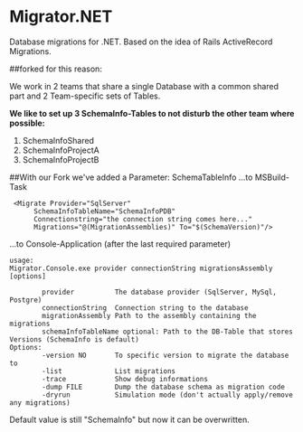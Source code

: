 # Migrator.NET
Database migrations for .NET. Based on the idea of Rails ActiveRecord Migrations.

##forked for this reason:

We work in 2 teams that share a single Database 
with a common shared part 
and 2 Team-specific sets of Tables.

**We like to set up 3 SchemaInfo-Tables to not disturb the other team where possible:**
1. SchemaInfoShared
2. SchemaInfoProjectA
3. SchemaInfoProjectB


##With our Fork we've added a Parameter: SchemaTableInfo
...to MSBuild-Task
```
 <Migrate Provider="SqlServer" 
      SchemaInfoTableName="SchemaInfoPDB"	
      Connectionstring="the connection string comes here..."		
      Migrations="@(MigrationAssemblies)" To="$(SchemaVersion)"/> 
```

...to Console-Application (after the last required parameter)

```
usage:
Migrator.Console.exe provider connectionString migrationsAssembly [options]

        provider          The database provider (SqlServer, MySql, Postgre)
        connectionString  Connection string to the database
        migrationAssembly Path to the assembly containing the migrations
        schemaInfoTableName optional: Path to the DB-Table that stores Versions (SchemaInfo is default)
Options:
        -version NO       To specific version to migrate the database to
        -list             List migrations
        -trace            Show debug informations
        -dump FILE        Dump the database schema as migration code
        -dryrun           Simulation mode (don't actually apply/remove any migrations) 
```

Default value is still "SchemaInfo" but now it can be overwritten.

